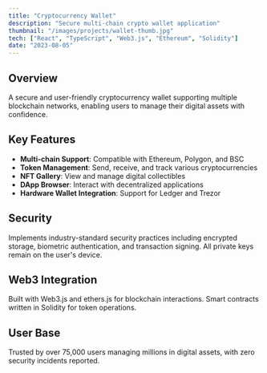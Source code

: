 ```yaml
---
title: "Cryptocurrency Wallet"
description: "Secure multi-chain crypto wallet application"
thumbnail: "/images/projects/wallet-thumb.jpg"
tech: ["React", "TypeScript", "Web3.js", "Ethereum", "Solidity"]
date: "2023-08-05"
---
```


## Overview

A secure and user-friendly cryptocurrency wallet supporting multiple blockchain networks, enabling users to manage their digital assets with confidence.

## Key Features

- **Multi-chain Support**: Compatible with Ethereum, Polygon, and BSC
- **Token Management**: Send, receive, and track various cryptocurrencies
- **NFT Gallery**: View and manage digital collectibles
- **DApp Browser**: Interact with decentralized applications
- **Hardware Wallet Integration**: Support for Ledger and Trezor

## Security

Implements industry-standard security practices including encrypted storage, biometric authentication, and transaction signing. All private keys remain on the user's device.

## Web3 Integration

Built with Web3.js and ethers.js for blockchain interactions. Smart contracts written in Solidity for token operations.

## User Base

Trusted by over 75,000 users managing millions in digital assets, with zero security incidents reported.
